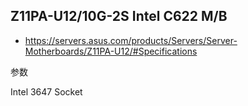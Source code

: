 ## Z11PA-U12/10G-2S Intel C622 M/B

- <https://servers.asus.com/products/Servers/Server-Motherboards/Z11PA-U12/#Specifications>

参数

Intel 3647 Socket